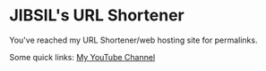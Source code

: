 # JIBSIL's URL Shortener
You've reached my URL Shortener/web hosting site for permalinks. 

Some quick links: 
[My YouTube Channel](https://www.youtube.com/channel/UCRhfP-MpIiQIFVyJhII8YKQ?view_as=subscriber)
